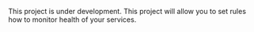 This project is under development.
This project will allow you to set rules how to monitor health of your services.
